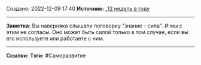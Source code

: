 Создано: 2022-12-09 17:40
**Источник:** [_12 недель в году](_12%20недель%20в%20году.md)
***
**Заметка:**  Вы наверняка слышали поговорку "знание - сила". И мы с этим не согласы. Оно может быть силой только в том случае, если вы его используете или работаете с ним.
***
**Ссылки:** 
**Тэги:** #Саморазвитие 
